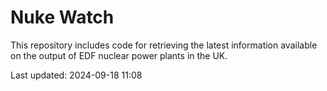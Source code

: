 # Nuke Watch

This repository includes code for retrieving the latest information available on the output of EDF nuclear power plants in the UK.

Last updated: 2024-09-18 11:08